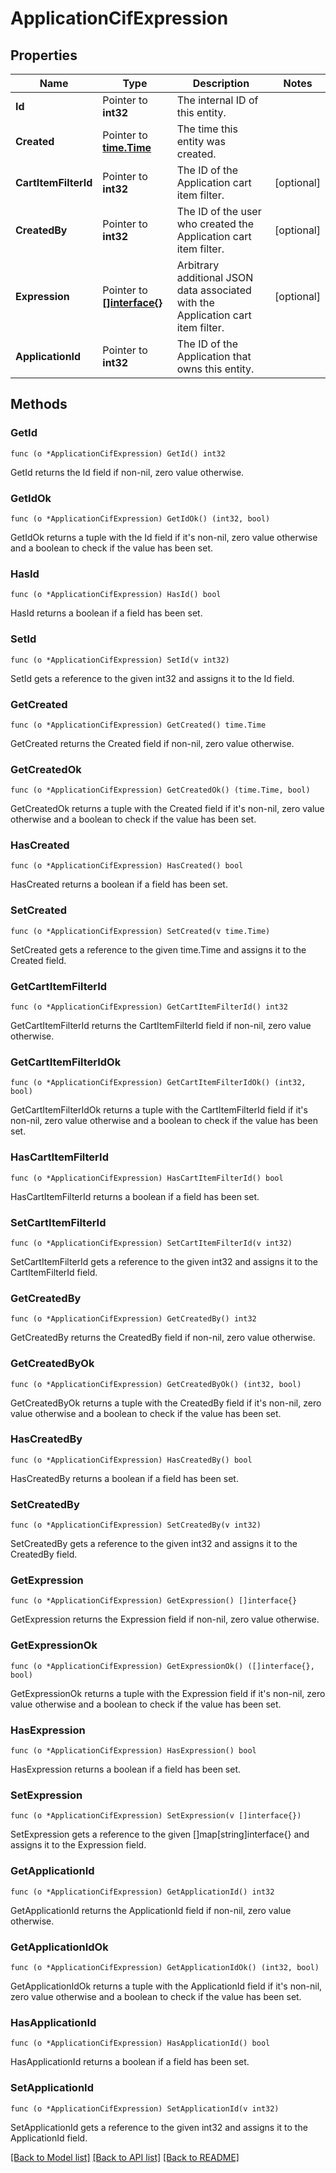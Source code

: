 # ApplicationCifExpression

## Properties

Name | Type | Description | Notes
------------ | ------------- | ------------- | -------------
**Id** | Pointer to **int32** | The internal ID of this entity. | 
**Created** | Pointer to [**time.Time**](time.Time.md) | The time this entity was created. | 
**CartItemFilterId** | Pointer to **int32** | The ID of the Application cart item filter. | [optional] 
**CreatedBy** | Pointer to **int32** | The ID of the user who created the Application cart item filter. | [optional] 
**Expression** | Pointer to [**[]interface{}**]([]interface{}.md) | Arbitrary additional JSON data associated with the Application cart item filter. | [optional] 
**ApplicationId** | Pointer to **int32** | The ID of the Application that owns this entity. | 

## Methods

### GetId

`func (o *ApplicationCifExpression) GetId() int32`

GetId returns the Id field if non-nil, zero value otherwise.

### GetIdOk

`func (o *ApplicationCifExpression) GetIdOk() (int32, bool)`

GetIdOk returns a tuple with the Id field if it's non-nil, zero value otherwise
and a boolean to check if the value has been set.

### HasId

`func (o *ApplicationCifExpression) HasId() bool`

HasId returns a boolean if a field has been set.

### SetId

`func (o *ApplicationCifExpression) SetId(v int32)`

SetId gets a reference to the given int32 and assigns it to the Id field.

### GetCreated

`func (o *ApplicationCifExpression) GetCreated() time.Time`

GetCreated returns the Created field if non-nil, zero value otherwise.

### GetCreatedOk

`func (o *ApplicationCifExpression) GetCreatedOk() (time.Time, bool)`

GetCreatedOk returns a tuple with the Created field if it's non-nil, zero value otherwise
and a boolean to check if the value has been set.

### HasCreated

`func (o *ApplicationCifExpression) HasCreated() bool`

HasCreated returns a boolean if a field has been set.

### SetCreated

`func (o *ApplicationCifExpression) SetCreated(v time.Time)`

SetCreated gets a reference to the given time.Time and assigns it to the Created field.

### GetCartItemFilterId

`func (o *ApplicationCifExpression) GetCartItemFilterId() int32`

GetCartItemFilterId returns the CartItemFilterId field if non-nil, zero value otherwise.

### GetCartItemFilterIdOk

`func (o *ApplicationCifExpression) GetCartItemFilterIdOk() (int32, bool)`

GetCartItemFilterIdOk returns a tuple with the CartItemFilterId field if it's non-nil, zero value otherwise
and a boolean to check if the value has been set.

### HasCartItemFilterId

`func (o *ApplicationCifExpression) HasCartItemFilterId() bool`

HasCartItemFilterId returns a boolean if a field has been set.

### SetCartItemFilterId

`func (o *ApplicationCifExpression) SetCartItemFilterId(v int32)`

SetCartItemFilterId gets a reference to the given int32 and assigns it to the CartItemFilterId field.

### GetCreatedBy

`func (o *ApplicationCifExpression) GetCreatedBy() int32`

GetCreatedBy returns the CreatedBy field if non-nil, zero value otherwise.

### GetCreatedByOk

`func (o *ApplicationCifExpression) GetCreatedByOk() (int32, bool)`

GetCreatedByOk returns a tuple with the CreatedBy field if it's non-nil, zero value otherwise
and a boolean to check if the value has been set.

### HasCreatedBy

`func (o *ApplicationCifExpression) HasCreatedBy() bool`

HasCreatedBy returns a boolean if a field has been set.

### SetCreatedBy

`func (o *ApplicationCifExpression) SetCreatedBy(v int32)`

SetCreatedBy gets a reference to the given int32 and assigns it to the CreatedBy field.

### GetExpression

`func (o *ApplicationCifExpression) GetExpression() []interface{}`

GetExpression returns the Expression field if non-nil, zero value otherwise.

### GetExpressionOk

`func (o *ApplicationCifExpression) GetExpressionOk() ([]interface{}, bool)`

GetExpressionOk returns a tuple with the Expression field if it's non-nil, zero value otherwise
and a boolean to check if the value has been set.

### HasExpression

`func (o *ApplicationCifExpression) HasExpression() bool`

HasExpression returns a boolean if a field has been set.

### SetExpression

`func (o *ApplicationCifExpression) SetExpression(v []interface{})`

SetExpression gets a reference to the given []map[string]interface{} and assigns it to the Expression field.

### GetApplicationId

`func (o *ApplicationCifExpression) GetApplicationId() int32`

GetApplicationId returns the ApplicationId field if non-nil, zero value otherwise.

### GetApplicationIdOk

`func (o *ApplicationCifExpression) GetApplicationIdOk() (int32, bool)`

GetApplicationIdOk returns a tuple with the ApplicationId field if it's non-nil, zero value otherwise
and a boolean to check if the value has been set.

### HasApplicationId

`func (o *ApplicationCifExpression) HasApplicationId() bool`

HasApplicationId returns a boolean if a field has been set.

### SetApplicationId

`func (o *ApplicationCifExpression) SetApplicationId(v int32)`

SetApplicationId gets a reference to the given int32 and assigns it to the ApplicationId field.


[[Back to Model list]](../README.md#documentation-for-models) [[Back to API list]](../README.md#documentation-for-api-endpoints) [[Back to README]](../README.md)


